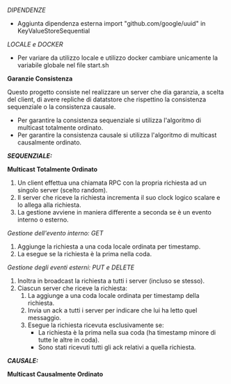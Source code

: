 *DIPENDENZE*
- Aggiunta dipendenza esterna import "github.com/google/uuid" in KeyValueStoreSequential

*LOCALE e DOCKER*
- Per variare da utilizzo locale e utilizzo docker cambiare unicamente la variabile globale nel file start.sh

**Garanzie Consistenza**

Questo progetto consiste nel realizzare un server che dia garanzia, a scelta del client, di avere repliche di datatstore che rispettino la consistenza sequenziale o la consistenza causale. 

- Per garantire la consistenza sequenziale si utilizza l'algoritmo di multicast totalmente ordinato.
- Per garantire la consistenza causale si utilizza l'algoritmo di multicast causalmente ordinato.

***SEQUENZIALE:***

**Multicast Totalmente Ordinato**

1. Un client effettua una chiamata RPC con la propria richiesta ad un singolo server (scelto random).
2. Il server che riceve la richiesta incrementa il suo clock logico scalare e lo allega alla richiesta.
3. La gestione avviene in maniera differente a seconda se è un evento interno o esterno.

*Gestione dell'evento interno: GET*
   1. Aggiunge la richiesta a una coda locale ordinata per timestamp.
   2. La esegue se la richiesta è la prima nella coda. 

*Gestione degli eventi esterni: PUT e DELETE*
   1. Inoltra in broadcast la richiesta a tutti i server (incluso se stesso).
   2. Ciascun server che riceve la richiesta:
      1. La aggiunge a una coda locale ordinata per timestamp della richiesta.
      2. Invia un ack a tutti i server per indicare che lui ha letto quel messaggio.
      3. Esegue la richiesta ricevuta esclusivamente se: 
         - La richiesta è la prima nella sua coda (ha timestamp minore di tutte le altre in coda).
         - Sono stati ricevuti tutti gli ack relativi a quella richiesta.

***CAUSALE:***

**Multicast Causalmente Ordinato**

